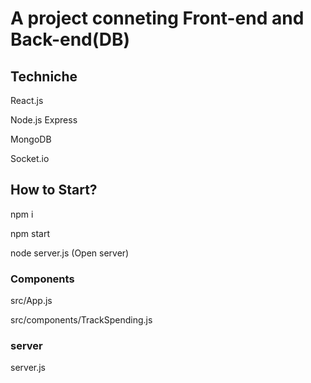 # A project conneting Front-end and Back-end(DB)

## Techniche
React.js

Node.js Express

MongoDB

Socket.io

## How to Start?
npm i

npm start 

node server.js (Open server)

### Components
src/App.js

src/components/TrackSpending.js

### server
server.js

